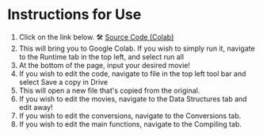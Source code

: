 # Instructions for Use

1. Click on the link below.
    🛠️ [Source Code (Colab)]((https://colab.research.google.com/drive/19SRfhT24gWnXcTtiDNyVIQDqZN0-4aSl?usp=sharing))  
4. This will bring you to Google Colab. If you wish to simply run it, navigate to the Runtime tab in the top left, and select run all
  5. At the bottom of the page, input your desired movie!
6. If you wish to edit the code, navigate to file in the top left tool bar and select Save a copy in Drive
7. This will open a new file that's copied from the original.
8. If you wish to edit the movies, navigate to the Data Structures tab and edit away!
9. If you wish to edit the conversions, navigate to the Conversions tab.
10. If you wish to edit the main functions, navigate to the Compiling tab. 
